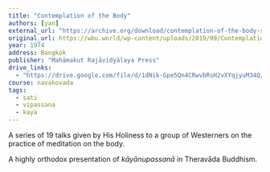 ```yaml
---
title: "Contemplation of the Body"
authors: [yan]
external_url: "https://archive.org/download/contemplation-of-the-body-somdet-yan/Contemplation%20of%20the%20Body%20-%20Somdet%20Yan_text.pdf"
original_url: https://wbu.world/wp-content/uploads/2019/09/Contemplation-of-the-Body-"Kayanupassana22-1.pdf
year: 1974
address: Bangkok
publisher: "Mahāmakut Rajāvidyālaya Press"
drive_links:
  - "https://drive.google.com/file/d/1dNik-Gpe5Qn4CRwvbRsH2vXYqjyuM34Q/view?usp=drivesdk"
course: navakovada
tags:
  - sati
  - vipassana
  - kaya
---
```


A series of 19 talks given by His Holiness to a group of Westerners on the practice of meditation on the body.

A highly orthodox presentation of *kāyānupassanā* in Theravāda Buddhism.
